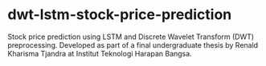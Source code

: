 # dwt-lstm-stock-price-prediction
Stock price prediction using LSTM and Discrete Wavelet Transform (DWT) preprocessing. Developed as part of a final undergraduate thesis by Renald Kharisma Tjandra at Institut Teknologi Harapan Bangsa.
